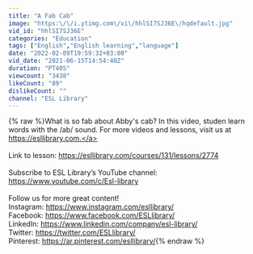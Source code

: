 ```yaml
---
title: "A Fab Cab"
image: "https:\/\/i.ytimg.com\/vi\/hhlSI7SJ36E\/hqdefault.jpg"
vid_id: "hhlSI7SJ36E"
categories: "Education"
tags: ["English","English learning","language"]
date: "2022-02-09T19:59:32+03:00"
vid_date: "2021-06-15T14:54:40Z"
duration: "PT40S"
viewcount: "3438"
likeCount: "89"
dislikeCount: ""
channel: "ESL Library"
---
```

{% raw %}What is so fab about Abby's cab? In this video, studen learn words with the /ab/ sound. For more videos and lessons, visit us at <a rel="nofollow" target="blank" href="https://esllibrary.com.">https://esllibrary.com.</a><br /><br />Link to lesson: <a rel="nofollow" target="blank" href="https://esllibrary.com/courses/131/lessons/2774">https://esllibrary.com/courses/131/lessons/2774</a><br /><br />Subscribe to ESL Library’s YouTube channel: <a rel="nofollow" target="blank" href="https://www.youtube.com/c/Esl-library">https://www.youtube.com/c/Esl-library</a><br /><br />Follow us for more great content!<br />Instagram: <a rel="nofollow" target="blank" href="https://www.instagram.com/esllibrary/">https://www.instagram.com/esllibrary/</a><br />Facebook: <a rel="nofollow" target="blank" href="https://www.facebook.com/ESLlibrary/">https://www.facebook.com/ESLlibrary/</a><br />LinkedIn: <a rel="nofollow" target="blank" href="https://www.linkedin.com/company/esl-library/">https://www.linkedin.com/company/esl-library/</a><br />Twitter: <a rel="nofollow" target="blank" href="https://twitter.com/ESLlibrary/">https://twitter.com/ESLlibrary/</a><br />Pinterest: <a rel="nofollow" target="blank" href="https://ar.pinterest.com/esllibrary/">https://ar.pinterest.com/esllibrary/</a>{% endraw %}

